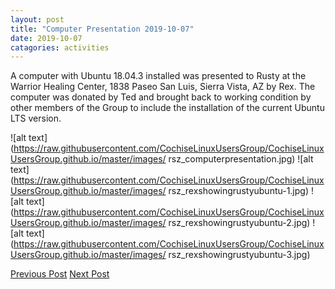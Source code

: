 ```yaml
---
layout: post
title: "Computer Presentation 2019-10-07"
date: 2019-10-07
catagories: activities
---
```


A computer with Ubuntu 18.04.3 installed was presented to Rusty at the Warrior Healing Center, 1838 Paseo San Luis, Sierra Vista, AZ by Rex.  The computer was donated by Ted and brought back to working condition by other members of the Group to include the installation of the current Ubuntu LTS version.

![alt text](https://raw.githubusercontent.com/CochiseLinuxUsersGroup/CochiseLinuxUsersGroup.github.io/master/images/ 	rsz_computerpresentation.jpg)
![alt text](https://raw.githubusercontent.com/CochiseLinuxUsersGroup/CochiseLinuxUsersGroup.github.io/master/images/ 	rsz_rexshowingrustyubuntu-1.jpg)
![alt text](https://raw.githubusercontent.com/CochiseLinuxUsersGroup/CochiseLinuxUsersGroup.github.io/master/images/ 	rsz_rexshowingrustyubuntu-2.jpg)
![alt text](https://raw.githubusercontent.com/CochiseLinuxUsersGroup/CochiseLinuxUsersGroup.github.io/master/images/ 	rsz_rexshowingrustyubuntu-3.jpg)

<footer>
<a href="http://cochiselinuxusergroup.org/activities/Presentation_2019-09-26" class="post-prev">Previous Post</a>
<a href="http://cochiselinuxusergroup.org/activities/ComputerPresentation_2019-10-07" class="post-next">Next Post</a>
  </footer>
